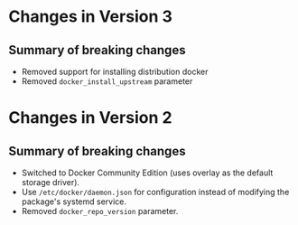 # Changes in Version 3

## Summary of breaking changes
- Removed support for installing distribution docker
- Removed `docker_install_upstream` parameter


# Changes in Version 2

## Summary of breaking changes
- Switched to Docker Community Edition (uses overlay as the default storage driver).
- Use `/etc/docker/daemon.json` for configuration instead of modifying the package's systemd service.
- Removed `docker_repo_version` parameter.
